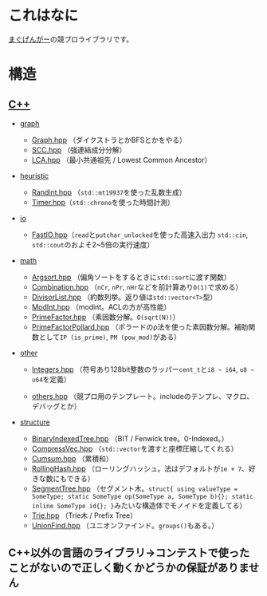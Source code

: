 # これはなに

[まぐげんがー](https://twitter.com/gengar094kypro)の競プロライブラリです。

# 構造

## [C++](https://github.com/094-gengar/library/tree/main/cpp)

- [graph](https://github.com/094-gengar/library/tree/main/cpp/graph)
	 - [Graph.hpp](https://github.com/094-gengar/library/blob/main/cpp/graph/Graph.hpp)  （ダイクストラとかBFSとかをやる）
	- [SCC.hpp](https://github.com/094-gengar/library/blob/main/cpp/graph/SCC.hpp) （強連結成分分解）
	- [LCA.hpp](https://github.com/094-gengar/library/blob/main/cpp/graph/LCA.hpp) （最小共通祖先 / Lowest Common Ancestor）

- [heuristic](https://github.com/094-gengar/library/tree/main/cpp/heuristic)
	- [Randint.hpp](https://github.com/094-gengar/library/blob/main/cpp/heuristic/RandInt.hpp) （`std::mt19937`を使った乱数生成）
	- [Timer.hpp](https://github.com/094-gengar/library/blob/main/cpp/heuristic/Timer.hpp)（`std::chrono`を使った時間計測）

- [io](https://github.com/094-gengar/library/tree/main/cpp/io)
	- [FastIO.hpp](https://github.com/094-gengar/library/blob/main/cpp/io/FastIO.hpp)（`read`と`putchar_unlocked`を使った高速入出力  `std::cin`, `std::cout`のおよそ2~5倍の実行速度）

- [math](https://github.com/094-gengar/library/tree/main/cpp/math)
	- [Argsort.hpp](https://github.com/094-gengar/library/blob/main/cpp/math/Argsort.hpp) （偏角ソートをするときに`std::sort`に渡す関数）
	- [Combination.hpp](https://github.com/094-gengar/library/blob/main/cpp/math/Combination.hpp) （`nCr`, `nPr`, `nHr`などを前計算あり`O(1)`で求める）
	- [DivisorList.hpp](https://github.com/094-gengar/library/blob/main/cpp/math/DivisorList.hpp) （約数列挙。返り値は`std::vector<T>`型）
	- [ModInt.hpp](https://github.com/094-gengar/library/blob/main/cpp/math/ModInt.hpp)  （modint。ACLの方が高性能）
	- [PrimeFactor.hpp](https://github.com/094-gengar/library/blob/main/cpp/math/PrimeFactor.hpp) （素因数分解。`O(sqrt(N))`）
	- [PrimeFactorPollard.hpp](https://github.com/094-gengar/library/blob/main/cpp/math/PrimeFactorPollard.hpp)  （ポラードのρ法を使った素因数分解。補助関数として`IP (is_prime)`, `PM (pow_mod)`がある）

- [other](https://github.com/094-gengar/library/blob/main/cpp/other)
	- [Integers.hpp](https://github.com/094-gengar/library/blob/main/cpp/other/Integers.hpp) （符号あり128bit整数のラッパー`cent_t`と`i8 ~ i64`, `u8 ~ u64`を定義）

	- [others.hpp](https://github.com/094-gengar/library/blob/main/cpp/other/others.hpp) （競プロ用のテンプレート。includeのテンプレ、マクロ、デバッグとか）

- [structure](https://github.com/094-gengar/library/tree/main/cpp/structure)
	- [BinaryIndexedTree.hpp](https://github.com/094-gengar/library/tree/main/cpp/structure/BinaryIndexedTree.hpp) （BIT / Fenwick tree。0-Indexed。）
	- [CompressVec.hpp](https://github.com/094-gengar/library/blob/main/cpp/structure/CompressVec.hpp) （`std::vector`を渡すと座標圧縮してくれる）
	- [Cumsum.hpp](https://github.com/094-gengar/library/blob/main/cpp/structure/Cumsum.hpp) （累積和）
	- [RollingHash.hpp](https://github.com/094-gengar/library/blob/main/cpp/structure/RollingHash.hpp) （ローリングハッシュ。法はデフォルトが`1e + 7`、好きな数にもできる）
	- [SegmentTree.hpp](https://github.com/094-gengar/library/blob/main/cpp/structure/SegmentTree.hpp) （セグメント木。`struct{ using valueType = SomeType; static SomeType op(SomeType a, SomeType b){}; static inline SomeType id{}; }`みたいな構造体でモノイドを定義してる）
	- [Trie.hpp](https://github.com/094-gengar/library/blob/main/cpp/structure/Trie.hpp) （Trie木 / Prefix Tree）
	- [UnionFind.hpp](https://github.com/094-gengar/library/blob/main/cpp/structure/UnionFind.hpp) （ユニオンファインド。`groups()`もある。）

## C++以外の言語のライブラリ→コンテストで使ったことがないので正しく動くかどうかの保証がありません
